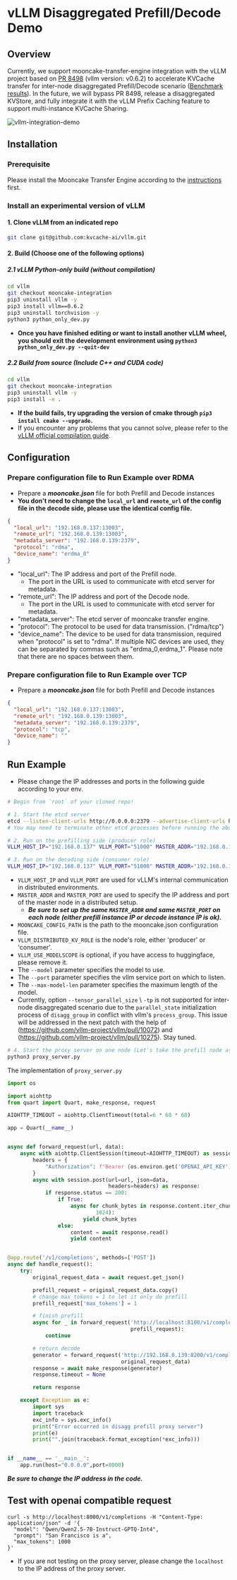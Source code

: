 # vLLM Disaggregated Prefill/Decode Demo

## Overview
Currently, we support mooncake-transfer-engine integration with the vLLM project based on [PR 8498](https://github.com/vllm-project/vllm/pull/8498) (vllm version: v0.6.2) to accelerate KVCache transfer for inter-node disaggregated Prefill/Decode scenario ([Benchmark results](vllm_benchmark_results.md)). In the future, we will bypass PR 8498, release a disaggregated KVStore, and fully integrate it with the vLLM Prefix Caching feature to support multi-instance KVCache Sharing.

![vllm-integration-demo](../../image/vllm-integration-demo.gif)

## Installation
### Prerequisite
Please install the Mooncake Transfer Engine according to the [instructions](build.md) first.

### Install an experimental version of vLLM
#### 1. Clone vLLM from an indicated repo
```bash
git clone git@github.com:kvcache-ai/vllm.git
```
#### 2. Build (Choose one of the following options)
##### 2.1 vLLM Python-only build (without compilation)
```bash
cd vllm
git checkout mooncake-integration
pip3 uninstall vllm -y
pip3 install vllm==0.6.2
pip3 uninstall torchvision -y
python3 python_only_dev.py
```
 - **Once you have finished editing or want to install another vLLM wheel, you should exit the development environment using `python3 python_only_dev.py --quit-dev`**

##### 2.2 Build from source (Include C++ and CUDA code)
```bash
cd vllm
git checkout mooncake-integration
pip3 uninstall vllm -y
pip3 install -e .
```
 - **If the build fails, try upgrading the version of cmake through `pip3 install cmake --upgrade`.**
 - If you encounter any problems that you cannot solve, please refer to the [vLLM official compilation guide](https://docs.vllm.ai/en/v0.6.4.post1/getting_started/installation.html#install-the-latest-code).

## Configuration
### Prepare configuration file to Run Example over RDMA

- Prepare a _**mooncake.json**_ file for both Prefill and Decode instances
- **You don't need to change the `local_url` and `remote_url` of the config file in the decode side, please use the identical config file.**

```json
{
  "local_url": "192.168.0.137:13003",
  "remote_url": "192.168.0.139:13003",
  "metadata_server": "192.168.0.139:2379",
  "protocol": "rdma",
  "device_name": "erdma_0"
}
```
- "local_url": The IP address and port of the Prefill node.
  - The port in the URL is used to communicate with etcd server for metadata.
- "remote_url": The IP address and port of the Decode node.
  - The port in the URL is used to communicate with etcd server for metadata.
- "metadata_server": The etcd server of mooncake transfer engine.
- "protocol": The protocol to be used for data transmission. ("rdma/tcp")
- "device_name": The device to be used for data transmission, required when "protocol" is set to "rdma". If multiple NIC devices are used, they can be separated by commas such as "erdma_0,erdma_1". Please note that there are no spaces between them.


### Prepare configuration file to Run Example over TCP

- Prepare a _**mooncake.json**_ file for both Prefill and Decode instances
```json
{
  "local_url": "192.168.0.137:13003",
  "remote_url": "192.168.0.139:13003",
  "metadata_server": "192.168.0.139:2379",
  "protocol": "tcp",
  "device_name": ""
}
```


## Run Example
 - Please change the IP addresses and ports in the following guide according to your env.
```bash
# Begin from `root` of your cloned repo!

# 1. Start the etcd server
etcd --listen-client-urls http://0.0.0.0:2379 --advertise-client-urls http://localhost:2379
# You may need to terminate other etcd processes before running the above command

# 2. Run on the prefilling side (producer role)
VLLM_HOST_IP="192.168.0.137" VLLM_PORT="51000" MASTER_ADDR="192.168.0.137" MASTER_PORT="54324" MOONCAKE_CONFIG_PATH=./mooncake.json VLLM_DISTRIBUTED_KV_ROLE=producer VLLM_USE_MODELSCOPE=True python3 -m vllm.entrypoints.openai.api_server --model Qwen/Qwen2.5-7B-Instruct-GPTQ-Int4 --port 8100 --max-model-len 10000 --gpu-memory-utilization 0.95

# 3. Run on the decoding side (consumer role)
VLLM_HOST_IP="192.168.0.137" VLLM_PORT="51000" MASTER_ADDR="192.168.0.137" MASTER_PORT="54324" MOONCAKE_CONFIG_PATH=./mooncake.json VLLM_DISTRIBUTED_KV_ROLE=consumer VLLM_USE_MODELSCOPE=True python3 -m vllm.entrypoints.openai.api_server --model Qwen/Qwen2.5-7B-Instruct-GPTQ-Int4 --port 8200 --max-model-len 10000 --gpu-memory-utilization 0.95
```

- `VLLM_HOST_IP` and `VLLM_PORT` are used for vLLM's internal communication in distributed environments.
- `MASTER_ADDR` and `MASTER_PORT` are used to specify the IP address and port of the master node in a distributed setup.
  - **_Be sure to set up the same `MASTER_ADDR` and same `MASTER_PORT` on each node (either prefill instance IP or decode instance IP is ok)._**
- `MOONCAKE_CONFIG_PATH` is the path to the mooncake.json configuration file.
- `VLLM_DISTRIBUTED_KV_ROLE` is the node's role, either 'producer' or 'consumer'.
- `VLLM_USE_MODELSCOPE` is optional, if you have access to huggingface, please remove it.
- The `--model` parameter specifies the model to use.
- The `--port` parameter specifies the vllm service port on which to listen.
- The `--max-model-len` parameter specifies the maximum length of the model.
- Currently, option `--tensor_parallel_size` \ `-tp` is not supported for inter-node disaggregated scenario due to the `parallel_state` initialization process of `disagg_group` in conflict with vllm's `process_group`. This issue will be addressed in the next patch with the help of (https://github.com/vllm-project/vllm/pull/10072) and (https://github.com/vllm-project/vllm/pull/10275). Stay tuned.
```bash
# 4. Start the proxy server on one node (Let's take the prefill node as an example)
python3 proxy_server.py
```
The implementation of `proxy_server.py`
```python
import os

import aiohttp
from quart import Quart, make_response, request

AIOHTTP_TIMEOUT = aiohttp.ClientTimeout(total=6 * 60 * 60)

app = Quart(__name__)


async def forward_request(url, data):
    async with aiohttp.ClientSession(timeout=AIOHTTP_TIMEOUT) as session:
        headers = {
            "Authorization": f"Bearer {os.environ.get('OPENAI_API_KEY')}"
        }
        async with session.post(url=url, json=data,
                                headers=headers) as response:
            if response.status == 200:
                if True:
                    async for chunk_bytes in response.content.iter_chunked(
                            1024):
                        yield chunk_bytes
                else:
                    content = await response.read()
                    yield content


@app.route('/v1/completions', methods=['POST'])
async def handle_request():
    try:
        original_request_data = await request.get_json()

        prefill_request = original_request_data.copy()
        # change max_tokens = 1 to let it only do prefill
        prefill_request['max_tokens'] = 1

        # finish prefill
        async for _ in forward_request('http://localhost:8100/v1/completions',
                                       prefill_request):
            continue

        # return decode
        generator = forward_request('http://192.168.0.139:8200/v1/completions', # Be sure to change the IP address for your machine
                                    original_request_data)
        response = await make_response(generator)
        response.timeout = None

        return response

    except Exception as e:
        import sys
        import traceback
        exc_info = sys.exc_info()
        print("Error occurred in disagg prefill proxy server")
        print(e)
        print("".join(traceback.format_exception(*exc_info)))


if __name__ == '__main__':
    app.run(host="0.0.0.0",port=8000)
```

**_Be sure to change the IP address in the code._**


## Test with openai compatible request
```
curl -s http://localhost:8000/v1/completions -H "Content-Type: application/json" -d '{
  "model": "Qwen/Qwen2.5-7B-Instruct-GPTQ-Int4",
  "prompt": "San Francisco is a",
  "max_tokens": 1000
}'
```
- If you are not testing on the proxy server, please change the `localhost` to the IP address of the proxy server.
